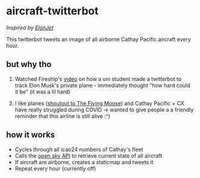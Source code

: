 # aircraft-twitterbot

*Inspired by [ElonJet](https://twitter.com/ElonJet)*

This twitterbot tweets an image of all airborne Cathay Pacific aircraft every hour.

## but why tho

1. Watched Fireship's [video](https://www.youtube.com/watch?v=bJUl3OAIT0k&ab_channel=Fireship) on how a uni student made a twitterbot to track Elon Musk's private plane - immediately thought "how hard could it be" (it was a lil hard) 

2. I like planes ([shoutout to The Flying Moose](https://www.youtube.com/channel/UCC2b7zRRgBDAK6QSiqOrdPQ)) and Cathay Pacific + CX have really struggled during COVID → wanted to give people a a friendly reminder that this airline is still alive :^)

## how it works
- Cycles through all icao24 numbers of Cathay's fleet
- Calls the [open sky API](https://openskynetwork.github.io/opensky-api/rest.html) to retrieve current state of all aircraft
- If aircraft are airborne, creates a staticmap and tweets it
- Repeat every hour (currently off)
